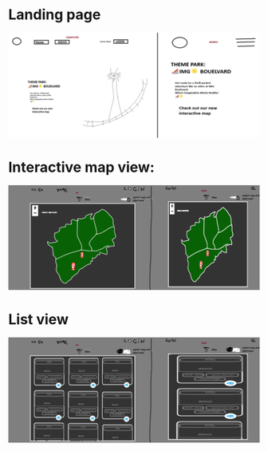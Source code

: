 # Landing page

![landing page](image.png)

# Interactive map view:

![Map view](image-1.png)

# List view

![List view](image-2.png)
